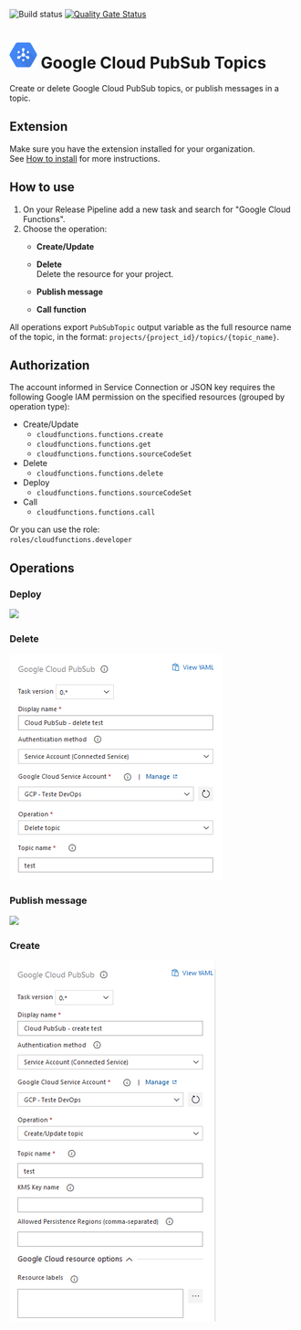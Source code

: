 ![Build status](https://dev.azure.com/nexsobr/nx-team/_apis/build/status/Tools/External/AzureDevOps.GoogleCloudTools.TaskFunctions) [![Quality Gate Status](https://sonarcloud.io/api/project_badges/measure?project=azure-devops-google-cloud-tools-task-functions&metric=alert_status)](https://sonarcloud.io/dashboard?id=azure-devops-google-cloud-tools-task-functions)

# <img src="src/icon.svg" height="48"> Google Cloud PubSub Topics

Create or delete Google Cloud PubSub topics, or publish messages in a topic.

## Extension

Make sure you have the extension installed for your organization.  
See [How to install](/#how-to-install-extension) for more instructions.

## How to use

1. On your Release Pipeline add a new task and search for "Google Cloud Functions".  
2. Choose the operation:
    - **Create/Update**  

    - **Delete**  
Delete the resource for your project.
    - **Publish message**  

    - **Call function**  

All operations export `PubSubTopic` output variable as the full resource name of the topic, in the format: `projects/{project_id}/topics/{topic_name}`.

## Authorization

The account informed in Service Connection or JSON key requires the following Google IAM permission on the specified resources (grouped by operation type):
- Create/Update
  - `cloudfunctions.functions.create`
  - `cloudfunctions.functions.get`
  - `cloudfunctions.functions.sourceCodeSet`
- Delete
  - `cloudfunctions.functions.delete`
- Deploy
  - `cloudfunctions.functions.sourceCodeSet`
- Call
  - `cloudfunctions.functions.call`

Or you can use the role:  
`roles/cloudfunctions.developer`

## Operations

### Deploy

![](screenshots/deploy.png)

### Delete

![](screenshots/delete.png)

### Publish message

![](screenshots/call.png)

### Create

![](screenshots/create.png)